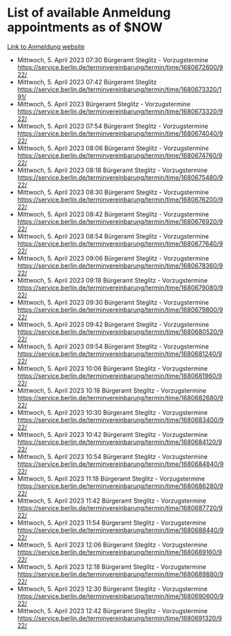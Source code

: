 # List of available Anmeldung appointments as of $NOW
[Link to Anmeldung website](https://service.berlin.de/terminvereinbarung/termin/tag.php?termin=1&anliegen[]=120686&dienstleisterlist=122210,122217,327316,122219,327312,122227,327314,122231,327346,122243,327348,122254,122252,329742,122260,329745,122262,329748,122271,327278,122273,327274,122277,327276,330436,122280,327294,122282,327290,122284,327292,122291,327270,122285,327266,122286,327264,122296,327268,150230,329760,122297,327286,122294,327284,122312,329763,122314,329775,122304,327330,122311,327334,122309,327332,317869,122281,327352,122279,329772,122283,122276,327324,122274,327326,122267,329766,122246,327318,122251,327320,122257,327322,122208,327298,122226,327300&herkunft=http%3A%2F%2Fservice.berlin.de%2Fdienstleistung%2F120686%2F)
- Mittwoch, 5. April 2023 07:30 Bürgeramt Steglitz - Vorzugstermine https://service.berlin.de/terminvereinbarung/termin/time/1680672600/922/
- Mittwoch, 5. April 2023 07:42 Bürgeramt Steglitz https://service.berlin.de/terminvereinbarung/termin/time/1680673320/191/
- Mittwoch, 5. April 2023  Bürgeramt Steglitz - Vorzugstermine https://service.berlin.de/terminvereinbarung/termin/time/1680673320/922/
- Mittwoch, 5. April 2023 07:54 Bürgeramt Steglitz - Vorzugstermine https://service.berlin.de/terminvereinbarung/termin/time/1680674040/922/
- Mittwoch, 5. April 2023 08:06 Bürgeramt Steglitz - Vorzugstermine https://service.berlin.de/terminvereinbarung/termin/time/1680674760/922/
- Mittwoch, 5. April 2023 08:18 Bürgeramt Steglitz - Vorzugstermine https://service.berlin.de/terminvereinbarung/termin/time/1680675480/922/
- Mittwoch, 5. April 2023 08:30 Bürgeramt Steglitz - Vorzugstermine https://service.berlin.de/terminvereinbarung/termin/time/1680676200/922/
- Mittwoch, 5. April 2023 08:42 Bürgeramt Steglitz - Vorzugstermine https://service.berlin.de/terminvereinbarung/termin/time/1680676920/922/
- Mittwoch, 5. April 2023 08:54 Bürgeramt Steglitz - Vorzugstermine https://service.berlin.de/terminvereinbarung/termin/time/1680677640/922/
- Mittwoch, 5. April 2023 09:06 Bürgeramt Steglitz - Vorzugstermine https://service.berlin.de/terminvereinbarung/termin/time/1680678360/922/
- Mittwoch, 5. April 2023 09:18 Bürgeramt Steglitz - Vorzugstermine https://service.berlin.de/terminvereinbarung/termin/time/1680679080/922/
- Mittwoch, 5. April 2023 09:30 Bürgeramt Steglitz - Vorzugstermine https://service.berlin.de/terminvereinbarung/termin/time/1680679800/922/
- Mittwoch, 5. April 2023 09:42 Bürgeramt Steglitz - Vorzugstermine https://service.berlin.de/terminvereinbarung/termin/time/1680680520/922/
- Mittwoch, 5. April 2023 09:54 Bürgeramt Steglitz - Vorzugstermine https://service.berlin.de/terminvereinbarung/termin/time/1680681240/922/
- Mittwoch, 5. April 2023 10:06 Bürgeramt Steglitz - Vorzugstermine https://service.berlin.de/terminvereinbarung/termin/time/1680681960/922/
- Mittwoch, 5. April 2023 10:18 Bürgeramt Steglitz - Vorzugstermine https://service.berlin.de/terminvereinbarung/termin/time/1680682680/922/
- Mittwoch, 5. April 2023 10:30 Bürgeramt Steglitz - Vorzugstermine https://service.berlin.de/terminvereinbarung/termin/time/1680683400/922/
- Mittwoch, 5. April 2023 10:42 Bürgeramt Steglitz - Vorzugstermine https://service.berlin.de/terminvereinbarung/termin/time/1680684120/922/
- Mittwoch, 5. April 2023 10:54 Bürgeramt Steglitz - Vorzugstermine https://service.berlin.de/terminvereinbarung/termin/time/1680684840/922/
- Mittwoch, 5. April 2023 11:18 Bürgeramt Steglitz - Vorzugstermine https://service.berlin.de/terminvereinbarung/termin/time/1680686280/922/
- Mittwoch, 5. April 2023 11:42 Bürgeramt Steglitz - Vorzugstermine https://service.berlin.de/terminvereinbarung/termin/time/1680687720/922/
- Mittwoch, 5. April 2023 11:54 Bürgeramt Steglitz - Vorzugstermine https://service.berlin.de/terminvereinbarung/termin/time/1680688440/922/
- Mittwoch, 5. April 2023 12:06 Bürgeramt Steglitz - Vorzugstermine https://service.berlin.de/terminvereinbarung/termin/time/1680689160/922/
- Mittwoch, 5. April 2023 12:18 Bürgeramt Steglitz - Vorzugstermine https://service.berlin.de/terminvereinbarung/termin/time/1680689880/922/
- Mittwoch, 5. April 2023 12:30 Bürgeramt Steglitz - Vorzugstermine https://service.berlin.de/terminvereinbarung/termin/time/1680690600/922/
- Mittwoch, 5. April 2023 12:42 Bürgeramt Steglitz - Vorzugstermine https://service.berlin.de/terminvereinbarung/termin/time/1680691320/922/
